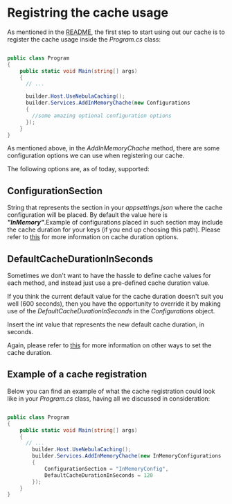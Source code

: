 # Registring the cache usage

As mentioned in the [README](../../../../README.md), the first step to start using out our cache is to register the cache usage inside the _Program.cs_ class:

```csharp

public class Program
{
    public static void Main(string[] args)
    {
      // ...

      builder.Host.UseNebulaCaching();
      builder.Services.AddInMemoryChache(new Configurations
      {
        //some amazing optional configuration options
      });
    }
}

```

As mentioned above, in the _AddInMemoryChache_ method, there are some configuration options we can use when registering our cache.

The following options are, as of today, supported:

## ConfigurationSection

String that represents the section in your _appsettings.json_ where the cache configuration will be placed. By default the value here is **_"InMemory"_**.Example of configurations placed in such section may include the cache duration for your keys (if you end up choosing this path). Please refer to [this](../AttributeUsage/AttributeUsage.md) for more information on cache duration options.

## DefaultCacheDurationInSeconds

Sometimes we don't want to have the hassle to define cache values for each method, and instead just use a pre-defined cache duration value.

If you think the current default value for the cache duration doesn't suit you well (600 seconds), then you have the opportunity to override it by making use of the _DefaultCacheDurationInSeconds_ in the _Configurations_ object.

Insert the int value that represents the new default cache duration, in seconds.

Again, please refer to [this](../AttributeUsage/AttributeUsage.md) for more information on other ways to set the cache duration.

## Example of a cache registration

Below you can find an example of what the cache registration could look like in your _Program.cs_ class, having all we discussed in consideration:

```csharp

public class Program
{
    public static void Main(string[] args)
    {
      // ...
        builder.Host.UseNebulaCaching();
        builder.Services.AddInMemoryChache(new InMemoryConfigurations
        {
            ConfigurationSection = "InMemoryConfig",
            DefaultCacheDurationInSeconds = 120
        });
    }
}

```
